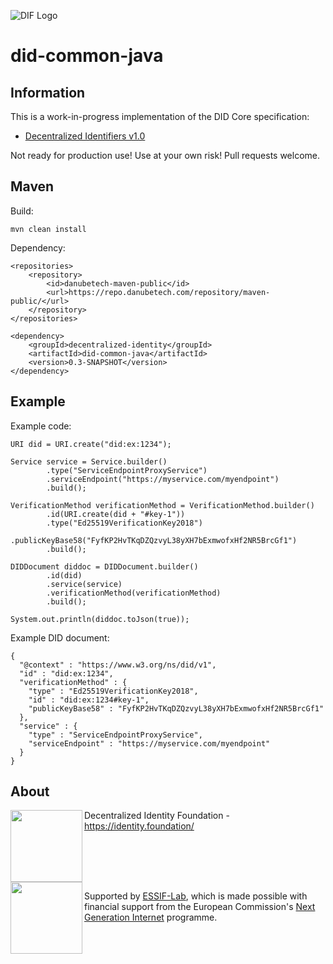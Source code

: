 ![DIF Logo](https://raw.githubusercontent.com/decentralized-identity/universal-resolver/master/docs/logo-dif.png)

# did-common-java

## Information

This is a work-in-progress implementation of the DID Core specification:

 - [Decentralized Identifiers v1.0](https://w3c.github.io/did-core/)

Not ready for production use! Use at your own risk! Pull requests welcome.

## Maven

Build:

	mvn clean install

Dependency:

	<repositories>
		<repository>
			<id>danubetech-maven-public</id>
			<url>https://repo.danubetech.com/repository/maven-public/</url>
		</repository>
	</repositories>

	<dependency>
		<groupId>decentralized-identity</groupId>
		<artifactId>did-common-java</artifactId>
		<version>0.3-SNAPSHOT</version>
	</dependency>

## Example

Example code:

    URI did = URI.create("did:ex:1234");

    Service service = Service.builder()
            .type("ServiceEndpointProxyService")
            .serviceEndpoint("https://myservice.com/myendpoint")
            .build();

    VerificationMethod verificationMethod = VerificationMethod.builder()
            .id(URI.create(did + "#key-1"))
            .type("Ed25519VerificationKey2018")
            .publicKeyBase58("FyfKP2HvTKqDZQzvyL38yXH7bExmwofxHf2NR5BrcGf1")
            .build();

    DIDDocument diddoc = DIDDocument.builder()
            .id(did)
            .service(service)
            .verificationMethod(verificationMethod)
            .build();

    System.out.println(diddoc.toJson(true));

Example DID document:

    {
      "@context" : "https://www.w3.org/ns/did/v1",
      "id" : "did:ex:1234",
      "verificationMethod" : {
        "type" : "Ed25519VerificationKey2018",
        "id" : "did:ex:1234#key-1",
        "publicKeyBase58" : "FyfKP2HvTKqDZQzvyL38yXH7bExmwofxHf2NR5BrcGf1"
      },
      "service" : {
        "type" : "ServiceEndpointProxyService",
        "serviceEndpoint" : "https://myservice.com/myendpoint"
      }
    }

## About

<img align="left" src="https://raw.githubusercontent.com/decentralized-identity/did-common-java/master/docs/logo-dif.png" width="115">

Decentralized Identity Foundation - https://identity.foundation/

<br clear="left" />

<img align="left" src="https://raw.githubusercontent.com/decentralized-identity/did-common-java/master/docs/logo-ngi-essiflab.png" width="115">

Supported by [ESSIF-Lab](https://essif-lab.eu/), which is made possible with financial support from the European Commission's [Next Generation Internet](https://ngi.eu/) programme.
